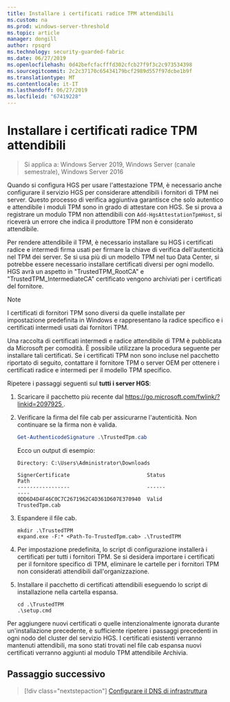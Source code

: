 ```yaml
---
title: Installare i certificati radice TPM attendibili
ms.custom: na
ms.prod: windows-server-threshold
ms.topic: article
manager: dongill
author: rpsqrd
ms.technology: security-guarded-fabric
ms.date: 06/27/2019
ms.openlocfilehash: 0d42befcfacfffd302cfcb27f9f3c2c973534398
ms.sourcegitcommit: 2c2c37170c65434179bcf2989d557f97dcbe1b9f
ms.translationtype: MT
ms.contentlocale: it-IT
ms.lasthandoff: 06/27/2019
ms.locfileid: "67419228"
---
```

# <a name="install-trusted-tpm-root-certificates"></a>Installare i certificati radice TPM attendibili

>Si applica a: Windows Server 2019, Windows Server (canale semestrale), Windows Server 2016

Quando si configura HGS per usare l'attestazione TPM, è necessario anche configurare il servizio HGS per considerare attendibili i fornitori di TPM nei server.
Questo processo di verifica aggiuntiva garantisce che solo autentico e attendibile i moduli TPM sono in grado di attestare con HGS.
Se si prova a registrare un modulo TPM non attendibili con `Add-HgsAttestationTpmHost`, si riceverà un errore che indica il produttore TPM non è considerato attendibile.

Per rendere attendibile il TPM, è necessario installare su HGS i certificati radice e intermedi firma usati per firmare la chiave di verifica dell'autenticità nel TPM dei server.
Se si usa più di un modello TPM nel tuo Data Center, si potrebbe essere necessario installare certificati diversi per ogni modello.
HGS avrà un aspetto in "TrustedTPM_RootCA" e "TrustedTPM_IntermediateCA" certificato vengono archiviati per i certificati del fornitore.

> [!NOTE]
> I certificati di fornitori TPM sono diversi da quelle installate per impostazione predefinita in Windows e rappresentano la radice specifico e i certificati intermedi usati dai fornitori TPM.

Una raccolta di certificati intermedi e radice attendibile di TPM è pubblicata da Microsoft per comodità.
È possibile utilizzare la procedura seguente per installare tali certificati.
Se i certificati TPM non sono incluse nel pacchetto riportato di seguito, contattare il fornitore TPM o server OEM per ottenere i certificati radice e intermedi per il modello TPM specifico.

Ripetere i passaggi seguenti sul **tutti i server HGS**:

1.  Scaricare il pacchetto più recente dal [ https://go.microsoft.com/fwlink/?linkid=2097925 ](https://go.microsoft.com/fwlink/?linkid=2097925).

2.  Verificare la firma del file cab per assicurarne l'autenticità. Non continuare se la firma non è valida.

    ```powershell
    Get-AuthenticodeSignature .\TrustedTpm.cab
    ```
    
    Ecco un output di esempio:
    
    ```
    Directory: C:\Users\Administrator\Downloads
        
    SignerCertificate                         Status                                 Path
    -----------------                         ------                                 ----
    0DD6D4D4F46C0C7C2671962C4D361D607E370940  Valid                                  TrustedTpm.cab
    ```

2.  Espandere il file cab.

    ```
    mkdir .\TrustedTPM
    expand.exe -F:* <Path-To-TrustedTpm.cab> .\TrustedTPM
    ```

3.  Per impostazione predefinita, lo script di configurazione installerà i certificati per tutti i fornitori TPM. Se si desidera importare i certificati per il fornitore specifico di TPM, eliminare le cartelle per i fornitori TPM non considerati attendibili dall'organizzazione.

4.  Installare il pacchetto di certificati attendibili eseguendo lo script di installazione nella cartella espansa.

    ```
    cd .\TrustedTPM
    .\setup.cmd
    ```

Per aggiungere nuovi certificati o quelle intenzionalmente ignorata durante un'installazione precedente, è sufficiente ripetere i passaggi precedenti in ogni nodo del cluster del servizio HGS.
I certificati esistenti verranno mantenuti attendibili, ma sono stati trovati nel file cab espansa nuovi certificati verranno aggiunti al modulo TPM attendibile Archivia.

## <a name="next-step"></a>Passaggio successivo

> [!div class="nextstepaction"]
> [Configurare il DNS di infrastruttura](guarded-fabric-configuring-fabric-dns-tpm.md)



